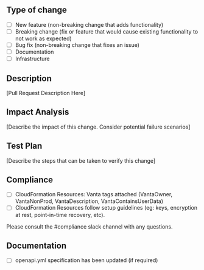 ## Type of change

- [ ] New feature (non-breaking change that adds functionality)
- [ ] Breaking change (fix or feature that would cause existing functionality to not work as expected)
- [ ] Bug fix (non-breaking change that fixes an issue)
- [ ] Documentation
- [ ] Infrastructure

## Description

[Pull Request Description Here]

## Impact Analysis

[Describe the impact of this change. Consider potential failure scenarios]

## Test Plan

[Describe the steps that can be taken to verify this change]

## Compliance

- [ ] CloudFormation Resources: Vanta tags attached (VantaOwner, VantaNonProd, VantaDescription, VantaContainsUserData)
- [ ] CloudFormation Resources follow setup guidelines (eg: keys, encryption at rest, point-in-time recovery, etc).

Please consult the #compliance slack channel with any questions.

## Documentation

- [ ] openapi.yml specification has been updated (if required)
